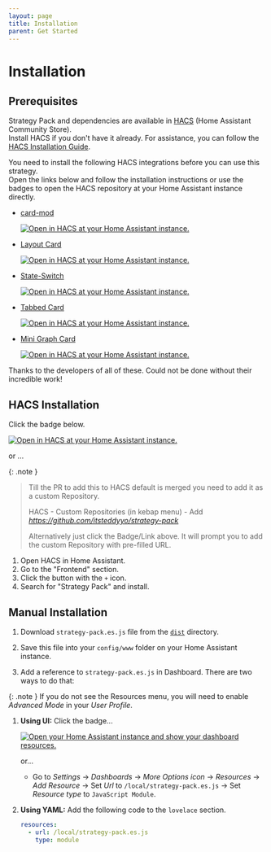 ```yaml
---
layout: page
title: Installation
parent: Get Started
---
```


# Installation

## Prerequisites

Strategy Pack and dependencies are available in [HACS][hacsUrl] (Home Assistant Community Store).  
Install HACS if you don't have it already.
For assistance, you can follow the [HACS Installation Guide][hacsInstallationUrl].

You need to install the following HACS integrations before you can use this strategy.  
Open the links below and follow the installation instructions or use the badges to open the HACS repository at your Home
Assistant instance directly.

- [card-mod][cardMod]

  [![Open in HACS at your Home Assistant instance.][hacsBadge]][cardModHacs]

- [Layout Card][layoutCard]

  [![Open in HACS at your Home Assistant instance.][hacsBadge]][layoutCardHacs]

- [State-Switch][stateSwitch]

  [![Open in HACS at your Home Assistant instance.][hacsBadge]][stateSwitchHacs]

- [Tabbed Card][tabbedCard]

  [![Open in HACS at your Home Assistant instance.][hacsBadge]][tabbedCardHacs]

- [Mini Graph Card][miniGraphCard]

  [![Open in HACS at your Home Assistant instance.][hacsBadge]][miniGraphCardHacs]

Thanks to the developers of all of these. Could not be done without their incredible work!

## HACS Installation

Click the badge below.

[![Open in HACS at your Home Assistant instance.][hacsBadge]][strategyPackHacs]

or ...

{: .note }
> Till the PR to add this to HACS default is merged you need to add it as a custom Repository.
>
> HACS - Custom Repositories (in kebap menu) - Add *https://github.com/itsteddyyo/strategy-pack*
>
> Alternatively just click the Badge/Link above. It will prompt you to add the custom Repository with pre-filled URL.

1. Open HACS in Home Assistant.
2. Go to the "Frontend" section.
3. Click the button with the `+` icon.
4. Search for "Strategy Pack" and install.

## Manual Installation

1. Download `strategy-pack.es.js` file from the [`dist`](./dist/) directory.

2. Save this file into your `config/www` folder on your Home Assistant instance.

3. Add a reference to `strategy-pack.es.js` in Dashboard. There are two ways to do that:

{: .note }
If you do not see the Resources menu, you will need to enable _Advanced Mode_ in your _User Profile_.

   1. **Using UI:** Click the badge...

      [![Open your Home Assistant instance and show your dashboard resources.][resourcesBadge]][resourcesUrl]

      or...

      - Go to _Settings_ → _Dashboards_ → _More Options icon_ → _Resources_ → _Add Resource_ → Set _Url_
        to `/local/strategy-pack.es.js` → Set _Resource type_ to `JavaScript Module`.

   2. **Using YAML:** Add the following code to the `lovelace` section.

      ```yaml
      resources:
        - url: /local/strategy-pack.es.js
          type: module
      ```

<!-- Badge References -->
[hacsBadge]: https://my.home-assistant.io/badges/hacs_repository.svg
<!-- URL References -->
[strategyPackHacs]: https://my.home-assistant.io/redirect/hacs_repository/?owner=itsteddyyo&repository=strategy-pack&category=Plugin
[resourcesBadge]: https://my.home-assistant.io/badges/lovelace_resources.svg
<!-- URL References -->
[hacsUrl]: https://hacs.xyz
[hacsInstallationUrl]: https://hacs.xyz/docs/setup/prerequisites
[resourcesUrl]: https://my.home-assistant.io/redirect/lovelace_resources

[cardMod]: https://github.com/thomasloven/lovelace-card-mod
[layoutCard]: https://github.com/thomasloven/lovelace-layout-card
[stateSwitch]: https://github.com/thomasloven/lovelace-state-switch
[tabbedCard]: https://github.com/kinghat/tabbed-card
[miniGraphCard]: https://github.com/kalkih/mini-graph-card

[cardModHacs]: https://my.home-assistant.io/redirect/hacs_repository/?owner=thomasloven&repository=lovelace-card-mod
[layoutCardHacs]: https://my.home-assistant.io/redirect/hacs_repository/?owner=thomasloven&repository=lovelace-layout-card
[stateSwitchHacs]: https://my.home-assistant.io/redirect/hacs_repository/?owner=thomasloven&repository=lovelace-state-switch
[tabbedCardHacs]: https://my.home-assistant.io/redirect/hacs_repository/?owner=kinghat&repository=tabbed-card
[miniGraphCardHacs]: https://my.home-assistant.io/redirect/hacs_repository/?owner=kalkih&repository=mini-graph-card
